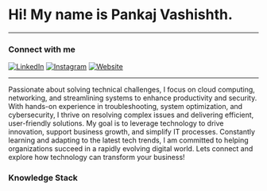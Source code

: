 # Hi! My name is Pankaj Vashishth.


---
### Connect with me
[![LinkedIn](https://img.shields.io/badge/-LinkedIn-blue?style=flat&logo=linkedin)](https://www.linkedin.com/in/pankaj-vashishth/)
[![Instagram](https://img.shields.io/badge/-Instagram-purple?style=flat&logo=instagram)](https://www.instagram.com/gotopv/)
[![Website](https://img.shields.io/badge/-Website-black?style=flat&logo=google-chrome)](https://www.cloudwithpv.ca/)

---
Passionate about solving technical challenges, I focus on cloud computing, networking, and streamlining systems to enhance productivity and security. With hands-on experience in troubleshooting, system optimization, and cybersecurity, I thrive on resolving complex issues and delivering efficient, user-friendly solutions. My goal is to leverage technology to drive innovation, support business growth, and simplify IT processes. Constantly learning and adapting to the latest tech trends, I am committed to helping organizations succeed in a rapidly evolving digital world. Lets connect and explore how technology can transform your business!

### Knowledge Stack

